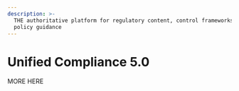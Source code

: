 ```yaml
---
description: >-
  THE authoritative platform for regulatory content, control frameworks, and
  policy guidance
---
```


# Unified Compliance 5.0

MORE HERE

